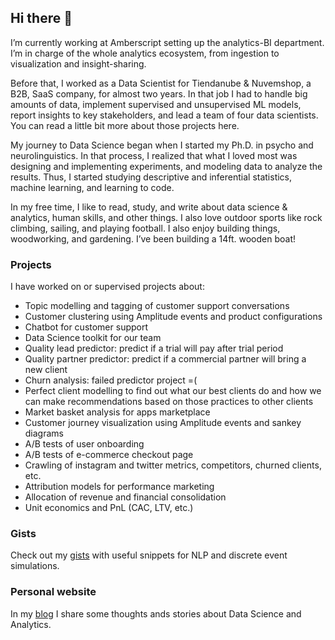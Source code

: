 ## Hi there 👋

I’m currently working at Amberscript setting up the analytics-BI department. I’m in charge of the whole analytics ecosystem, from ingestion to visualization and insight-sharing.

Before that, I worked as a Data Scientist for Tiendanube & Nuvemshop, a B2B, SaaS company, for almost two years. In that job I had to handle big amounts of data, implement supervised and unsupervised ML models, report insights to key stakeholders, and lead a team of four data scientists. You can read a little bit more about those projects here.

My journey to Data Science began when I started my Ph.D. in psycho and neurolinguistics. In that process, I realized that what I loved most was designing and implementing experiments, and modeling data to analyze the results. Thus, I started studying descriptive and inferential statistics, machine learning, and learning to code.

In my free time, I like to read, study, and write about data science & analytics, human skills, and other things. I also love outdoor sports like rock climbing, sailing, and playing football. I also enjoy building things, woodworking, and gardening. I’ve been building a 14ft. wooden boat!


### Projects

I have worked on or supervised projects about:
 - Topic modelling and tagging of customer support conversations
 - Customer clustering using Amplitude events and product configurations
 - Chatbot for customer support
 - Data Science toolkit for our team
 - Quality lead predictor: predict if a trial will pay after trial period
 - Quality partner predictor: predict if a commercial partner will bring a new client
 - Churn analysis: failed predictor project =(
 - Perfect client modelling to find out what our best clients do and how we can make recommendations based on those practices to other clients
 - Market basket analysis for apps marketplace
 - Customer journey visualization using Amplitude events and sankey diagrams
 - A/B tests of user onboarding
 - A/B tests of e-commerce checkout page
 - Crawling of instagram and twitter metrics, competitors, churned clients, etc.
 - Attribution models for performance marketing
 - Allocation of revenue and financial consolidation
 - Unit economics and PnL (CAC, LTV, etc.) 

### Gists 

Check out my [gists](https://gist.github.com/rloredo) with useful snippets for NLP and discrete event simulations.

### Personal website

In my [blog](https://whatido.com.ar) I share some thoughts ands stories about Data Science and Analytics.
